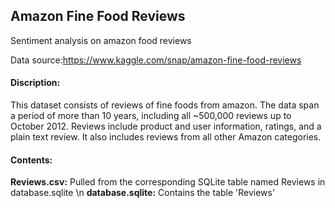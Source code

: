 ## Amazon Fine Food Reviews
Sentiment analysis on amazon food reviews

Data source:https://www.kaggle.com/snap/amazon-fine-food-reviews

#### Discription:
This dataset consists of reviews of fine foods from amazon. The data span a period of more than 10 years, including all ~500,000 reviews up to October 2012. Reviews include product and user information, ratings, and a plain text review. It also includes reviews from all other Amazon categories.

#### Contents:
**Reviews.csv:** Pulled from the corresponding SQLite table named Reviews in database.sqlite \n
**database.sqlite:** Contains the table 'Reviews'
